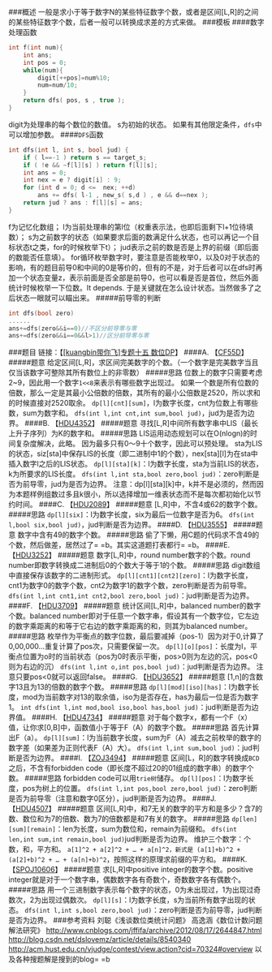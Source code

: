 ###概述
一般是求小于等于数字N的某些特征数字个数，或者是区间[L,R]的之间的某些特征数字个数，后者一般可以转换成求差的方式来做。
###模板
####数字处理函数
```C++
int f(int num){
    int ans;
    int pos = 0;
    while(num){
        digit[++pos]=num%10;
        num=num/10;
    }
    return dfs( pos, s , true );
}
```
digit为处理串的每个数位的数值。
s为初始的状态。
如果有其他限定条件，`dfs`中可以增加参数。
####`DFS`函数
```c++
int dfs(int l, int s, bool jud) {
    if ( l==-1 ) return s == target_s;
    if ( !e && ~f[l][s] ) return f[l][s];
    int ans = 0;
    int nex = e ? digit[i] : 9;
    for (int d = 0; d <=  nex; ++d)
        ans += dfs( l-1 , new_s( s,d ) , e && d==nex );
    return jud ? ans : f[l][s] = ans;
}
```
f为记忆化数组；
l为当前处理串的第l位（权重表示法，也即后面剩下l+1位待填数）；
s为之前数字的状态（如果要求后面的数满足什么状态，也可以再记一个目标状态t之类，for的时候枚举下t）；
jud表示之前的数是否是上界的前缀（即后面的数能否任意填）。
for循环枚举数字时，要注意是否能枚举0，以及0对于状态的影响，有的题目前导0和中间的0是等价的，但有的不是，对于后者可以在dfs时再加一个状态变量z，表示前面是否全部是前导0，也可以看是否是首位，然后外面统计时候枚举一下位数。It depends.
于是关键就在怎么设计状态。当然做多了之后状态一眼就可以瞄出来。
#####前导零的判断
```c++
int dfs(bool zero)
......
ans+=dfs(zero&&i==0)//不区分前导零与零
ans+=dfs(zero&&i==0&&l>1)//区分前导零与零
```
###题目
链接：【[[kuangbin带你飞]专题十五 数位DP](http://acm.hust.edu.cn/vjudge/contest/view.action?cid=70324#overview)】
####A. 【[CF55D](http://codeforces.com/problemset/problem/55/D)】
#####题意
给定区间[L,R]，求区间完美数字的个数。（一个数字是完美数字当且仅当该数字可整除其所有数位上的非零数）
#####思路
位数上的数字只需要考虑2~9，因此用一个数字`1<<8`来表示有哪些数字出现过。
如果一个数是所有位数的倍数，那么一定是其最小公倍数的倍数，其所有的最小公倍数是2520，所以求和的时候直接对2520取余。
`dp[l][cnt][sum]`，l为数字长度，cnt为位数上有哪些数，sum为数字和。
`dfs(int l,int cnt,int sum,bool jud)`，jud为是否为边界。
####B. 【[HDU4352](http://acm.hdu.edu.cn/showproblem.php?pid=4352)】
#####题意
寻找[L,R]中间所有数字串中LIS（最长上升子序列）为K的数字和。
#####思路
LIS运用动态规划可以在O(nlogn)的时间复杂度解决，此略。
因为最多只有0～9十个数字，因此可以预处理。
sta为LIS的状态，siz[sta]中保存LIS的长度（即二进制中1的个数），nex[sta][l]为在sta中插入数字l之后的LIS状态。
`dp[l][sta][k]`：l为数字长度，sta为当前LIS的状态，k为所要求的LIS长度。
`dfs(int l,int sta,bool zero,bool jud)`：zero判断是否为前导零，jud为是否为边界。
注意：dp[l][sta][k]中，k并不是必须的，然而因为本题样例组数过多且k很小，所以选择增加一维表状态而不是每次都初始化以节约时间。
####C. 【[HDU2089](http://acm.hdu.edu.cn/showproblem.php?pid=2089)】
#####题意
[L,R]中，不含4或62的数字个数。
#####思路
`dp[l][six]`：l为数字长度，six为最后一位数字是否为6。
`dfs(int l,bool six,bool jud)`，jud判断是否为边界。
####D. 【[HDU3555](http://acm.hdu.edu.cn/showproblem.php?pid=3555)】
#####题意
数字中含有49的数字个数。
#####思路
偷了下懒，用C题的代码求不含49的个数，然后做差，居然过了= =b。其实这道题打表都行= =b。
####E. 【[HDU3252](http://poj.org/problem?id=3252)】
#####题意
数字[L,R]中，round number数字的个数。round number即数字转换成二进制后0的个数大于等于1的个数。
#####思路
digit数组中直接保存该数字的二进制形式。
`dp[l][cnt1][cnt2][zero]`：l为数字长度，cnt1为数字0的数字个数，cnt2为数字1的数字个数，zero判断是否为前导零。
`dfs(int l,int cnt1,int cnt2,bool zero,bool jud)`：jud判断是否为边界。
####F.  【[HDU3709](http://acm.hdu.edu.cn/showproblem.php?pid=3709)】
#####题意
统计区间[L,R]中，balanced number的数字个数。balanced number即对于任意一个数字串，假设其有一个数字位，它左边的数字乘距离的和等于它右边的数字乘距离的和，则其为balanced number。
#####思路
枚举作为平衡点的数字位数，最后要减掉（pos-1）因为对于0,计算了0,00,000...重复计算了pos次，只需要保留一次。
`dp[l][o][pos]`：长度为l，平衡点位置为o时的当前状态（pos为0时表示平衡，pos>0则为左边的沉，pos<0则为右边的沉）
`dfs(int l,int o,int pos,bool jud)`：jud判断是否为边界。
注意只要pos<0就可以返回false。
####G. 【[HDU3652](http://acm.hdu.edu.cn/showproblem.php?pid=3652)】
#####题意
[1,n]的含数字13且为13的倍数的数字个数。
#####思路
`dp[l][mod][iso][has]`：l为数字长度，mod为当前数字对13的取余值，iso为是否存在，has为最后一位是否为数字1。
`int dfs(int l,int mod,bool iso,bool has,bool jud)`：jud判断是否为边界值。
####H. 【[HDU4734](http://acm.hdu.edu.cn/showproblem.php?pid=4734)】
#####题意
对于每个数字x，都有一个F（x）值，让你求[0,B]中，函数值小于等于F（A）的数字个数。
#####思路
首先计算出F（a）。
`dp[l][sum]`：l为当前数字长度，sum为F（A）减去之前枚举的数字的数字差（如果差为正则代表F（A）大）。
`dfs(int l,int sum,bool jud)`：jud判断是否为边界。
####I. 【[ZOJ3494](http://acm.zju.edu.cn/onlinejudge/showProblem.do?problemCode=3494)】
#####题意
区间[L，R]的数字转换成`BCD`之后，不含有forbidden code（即长度不超过20的01组成的数字串）的数字个数。
#####思路
forbidden code可以用`trie树`储存。
`dp[l][pos]`：l为数字长度，pos为树上的位置。
 `dfs(int l,int pos,bool zero,bool jud)`：zero判断是否为前导零（注意和数字0区分），jud判断是否为边界。
####J. 【[HDU4507](http://acm.hdu.edu.cn/showproblem.php?pid=4507)】
#####题意
区间[L,R]中，和7无关的数字的平方和是多少？含7的数、数位和为7的倍数、数为7的倍数都是和7有关的数字。
#####思路
`dp[len][sum][remain]`：len为长度，sum为数位和，remain为前缀和。
`dfs(int len,int sum,int remain,bool jud)`jud判断是否为边界。
维护三个数字：个数，和，平方和。
`a[1]^2 + a[2]^2 + … + a[n]^2，新式是 (a[1]+b)^2 + (a[2]+b)^2 + … + (a[n]+b)^2`，按照这样的原理求前缀的平方和。
####K. 【[SPOJ10606](http://www.spoj.com/problems/BALNUM/)】
#####题意
求[L,R]中positive integer的数字个数。positive integer就是对于一个数字串，偶数数字各有奇数个，奇数数字各有偶数个。
#####思路
用一个三进制数字表示每个数字的状态，0为未出现过，1为出现过奇数次，2为出现过偶数次。
`dp[l][s]`：l为数字长度，s为当前所有数字出现的状态。
`dfs(int l,int s,bool zero,bool jud)`：zero判断是否为前导零，jud判断是否为边界。
###参考资料
刘聪《浅谈数位类统计问题》
高逸涵《数位计数问题解法研究》
http://www.cnblogs.com/jffifa/archive/2012/08/17/2644847.html
http://blog.csdn.net/dslovemz/article/details/8540340
http://acm.hust.edu.cn/vjudge/contest/view.action?cid=70324#overview
以及各种搜题解是搜到的blog= =b